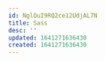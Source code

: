 ```yaml
---
id: NglOuI9RQ2ce12UdjAL7N
title: Sass
desc: ''
updated: 1641271636430
created: 1641271636430
---
```


